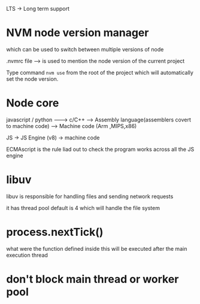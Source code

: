 LTS -> Long term support

# NVM node version manager

which can be used to switch between multiple versions of node

.nvmrc file --> is used to mention the node version of the current project

Type command `nvm use` from the root of the project which will automatically set the node version.

# Node core

javascript / python ---> c/C++ --> Assembly language(assemblers covert to machine code) --> Machine code (Arm ,MIPS,x86)

JS -> JS Engine (v8) -> machine code

ECMAscript is the rule liad out to check the program works across all the JS engine

# libuv

libuv is responsible for handling files and sending network requests

it has thread pool default is 4 which will handle the file system

# process.nextTick()

what were the function defined inside this will be executed after the main execution thread

# don't block main thread or worker pool
